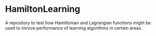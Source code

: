 # HamiltonLearning
A repository to test how Hamiltonian and Lagrangian functions might be used to imrove performance of learning algorithms in certain areas.
